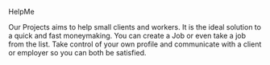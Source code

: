   HelpMe <br />

Our Projects aims to help small clients and workers. It is the ideal solution to a quick and fast moneymaking. You can create a Job or even take a job from the list. Take control of your own profile and communicate with a client or employer so you can both be satisfied.


